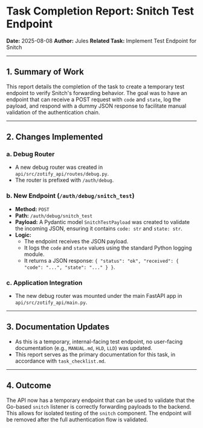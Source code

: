 # Task Completion Report: Snitch Test Endpoint

**Date:** 2025-08-08
**Author:** Jules
**Related Task:** Implement Test Endpoint for Snitch

---

## 1. Summary of Work

This report details the completion of the task to create a temporary test endpoint to verify Snitch's forwarding behavior. The goal was to have an endpoint that can receive a POST request with `code` and `state`, log the payload, and respond with a dummy JSON response to facilitate manual validation of the authentication chain.

---

## 2. Changes Implemented

### a. Debug Router
- A new debug router was created in `api/src/zotify_api/routes/debug.py`.
- The router is prefixed with `/auth/debug`.

### b. New Endpoint (`/auth/debug/snitch_test`)
- **Method:** `POST`
- **Path:** `/auth/debug/snitch_test`
- **Payload:** A Pydantic model `SnitchTestPayload` was created to validate the incoming JSON, ensuring it contains `code: str` and `state: str`.
- **Logic:**
    - The endpoint receives the JSON payload.
    - It logs the `code` and `state` values using the standard Python logging module.
    - It returns a JSON response: `{ "status": "ok", "received": { "code": "...", "state": "..." } }`.

### c. Application Integration
- The new debug router was mounted under the main FastAPI app in `api/src/zotify_api/main.py`.

---

## 3. Documentation Updates

- As this is a temporary, internal-facing test endpoint, no user-facing documentation (e.g., `MANUAL.md`, `HLD`, `LLD`) was updated.
- This report serves as the primary documentation for this task, in accordance with `task_checklist.md`.

---

## 4. Outcome

The API now has a temporary endpoint that can be used to validate that the Go-based `snitch` listener is correctly forwarding payloads to the backend. This allows for isolated testing of the `snitch` component. The endpoint will be removed after the full authentication flow is validated.
